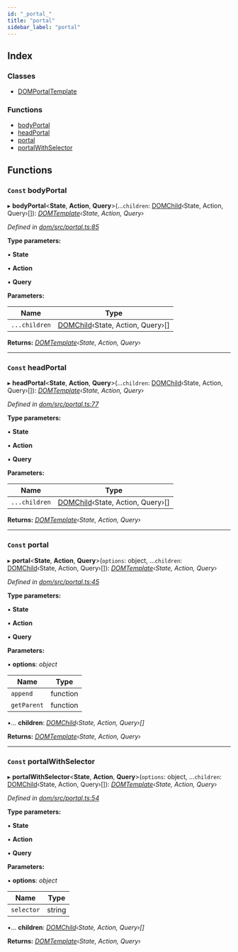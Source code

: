 ```yaml
---
id: "_portal_"
title: "portal"
sidebar_label: "portal"
---
```


## Index

### Classes

* [DOMPortalTemplate](../classes/_portal_.domportaltemplate.md)

### Functions

* [bodyPortal](_portal_.md#const-bodyportal)
* [headPortal](_portal_.md#const-headportal)
* [portal](_portal_.md#const-portal)
* [portalWithSelector](_portal_.md#const-portalwithselector)

## Functions

### `Const` bodyPortal

▸ **bodyPortal**<**State**, **Action**, **Query**>(...`children`: [DOMChild](_template_.md#domchild)‹State, Action, Query›[]): *[DOMTemplate](../interfaces/_template_.domtemplate.md)‹State, Action, Query›*

*Defined in [dom/src/portal.ts:85](https://github.com/fponticelli/tempo/blob/master/dom/src/portal.ts#L85)*

**Type parameters:**

▪ **State**

▪ **Action**

▪ **Query**

**Parameters:**

Name | Type |
------ | ------ |
`...children` | [DOMChild](_template_.md#domchild)‹State, Action, Query›[] |

**Returns:** *[DOMTemplate](../interfaces/_template_.domtemplate.md)‹State, Action, Query›*

___

### `Const` headPortal

▸ **headPortal**<**State**, **Action**, **Query**>(...`children`: [DOMChild](_template_.md#domchild)‹State, Action, Query›[]): *[DOMTemplate](../interfaces/_template_.domtemplate.md)‹State, Action, Query›*

*Defined in [dom/src/portal.ts:77](https://github.com/fponticelli/tempo/blob/master/dom/src/portal.ts#L77)*

**Type parameters:**

▪ **State**

▪ **Action**

▪ **Query**

**Parameters:**

Name | Type |
------ | ------ |
`...children` | [DOMChild](_template_.md#domchild)‹State, Action, Query›[] |

**Returns:** *[DOMTemplate](../interfaces/_template_.domtemplate.md)‹State, Action, Query›*

___

### `Const` portal

▸ **portal**<**State**, **Action**, **Query**>(`options`: object, ...`children`: [DOMChild](_template_.md#domchild)‹State, Action, Query›[]): *[DOMTemplate](../interfaces/_template_.domtemplate.md)‹State, Action, Query›*

*Defined in [dom/src/portal.ts:45](https://github.com/fponticelli/tempo/blob/master/dom/src/portal.ts#L45)*

**Type parameters:**

▪ **State**

▪ **Action**

▪ **Query**

**Parameters:**

▪ **options**: *object*

Name | Type |
------ | ------ |
`append` | function |
`getParent` | function |

▪... **children**: *[DOMChild](_template_.md#domchild)‹State, Action, Query›[]*

**Returns:** *[DOMTemplate](../interfaces/_template_.domtemplate.md)‹State, Action, Query›*

___

### `Const` portalWithSelector

▸ **portalWithSelector**<**State**, **Action**, **Query**>(`options`: object, ...`children`: [DOMChild](_template_.md#domchild)‹State, Action, Query›[]): *[DOMTemplate](../interfaces/_template_.domtemplate.md)‹State, Action, Query›*

*Defined in [dom/src/portal.ts:54](https://github.com/fponticelli/tempo/blob/master/dom/src/portal.ts#L54)*

**Type parameters:**

▪ **State**

▪ **Action**

▪ **Query**

**Parameters:**

▪ **options**: *object*

Name | Type |
------ | ------ |
`selector` | string |

▪... **children**: *[DOMChild](_template_.md#domchild)‹State, Action, Query›[]*

**Returns:** *[DOMTemplate](../interfaces/_template_.domtemplate.md)‹State, Action, Query›*
